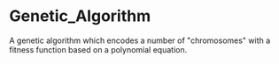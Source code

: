 # Genetic_Algorithm
A genetic algorithm which encodes a number of "chromosomes" with a fitness function based on a polynomial equation.
